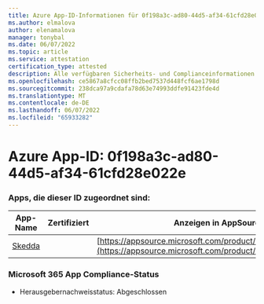 ```yaml
---
title: Azure App-ID-Informationen für 0f198a3c-ad80-44d5-af34-61cfd28e022e
ms.author: elmalova
author: elenamalova
manager: tonybal
ms.date: 06/07/2022
ms.topic: article
ms.service: attestation
certification_type: attested
description: Alle verfügbaren Sicherheits- und Complianceinformationen für 0f198a3c-ad80-44d5-af34-61cfd28e022e.
ms.openlocfilehash: ce5867a8cfcc08ffb2bed7537d448fcf6ae1798d
ms.sourcegitcommit: 238dca97a9cdafa78d63e74993ddfe91423fde4d
ms.translationtype: MT
ms.contentlocale: de-DE
ms.lasthandoff: 06/07/2022
ms.locfileid: "65933282"
---
```

# <a name="azure-app-id-0f198a3c-ad80-44d5-af34-61cfd28e022e"></a>Azure App-ID: 0f198a3c-ad80-44d5-af34-61cfd28e022e


### <a name="apps-associated-with-this-id"></a>Apps, die dieser ID zugeordnet sind:
| **App-Name** | **Zertifiziert** | **Anzeigen in AppSource** |
|--------------|---------------|-----------------------|
| [Skedda](../forward/WA200004065.md) |  | [https://appsource.microsoft.com/product/office/WA200004065](https://appsource.microsoft.com/product/office/WA200004065) |

### <a name="microsoft-365-app-compliance-status"></a>Microsoft 365 App Compliance-Status
- Herausgebernachweisstatus: Abgeschlossen
